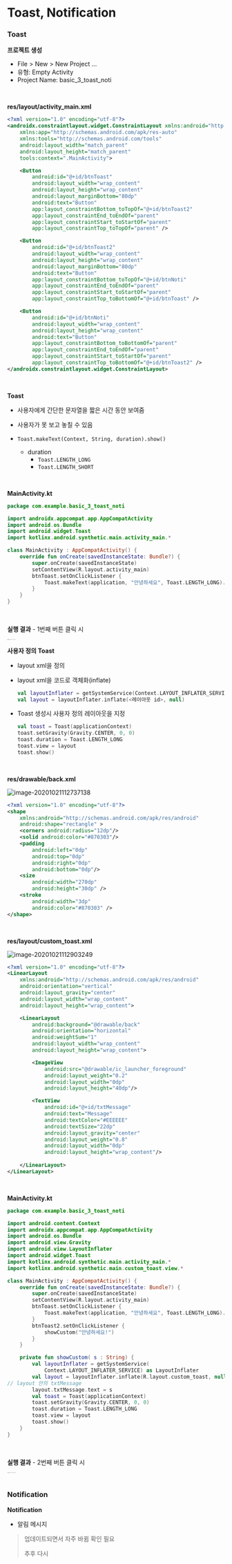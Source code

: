 # Toast, Notification

### Toast

**프로젝트 생성**

-   File > New > New Project …
-   유형: Empty Activity
-   Project Name: basic_3_toast_noti

<br>

**res/layout/activity_main.xml**

```xml
<?xml version="1.0" encoding="utf-8"?>
<androidx.constraintlayout.widget.ConstraintLayout xmlns:android="http://schemas.android.com/apk/res/android"
    xmlns:app="http://schemas.android.com/apk/res-auto"
    xmlns:tools="http://schemas.android.com/tools"
    android:layout_width="match_parent"
    android:layout_height="match_parent"
    tools:context=".MainActivity">

    <Button
        android:id="@+id/btnToast"
        android:layout_width="wrap_content"
        android:layout_height="wrap_content"
        android:layout_marginBottom="80dp"
        android:text="Button"
        app:layout_constraintBottom_toTopOf="@+id/btnToast2"
        app:layout_constraintEnd_toEndOf="parent"
        app:layout_constraintStart_toStartOf="parent"
        app:layout_constraintTop_toTopOf="parent" />

    <Button
        android:id="@+id/btnToast2"
        android:layout_width="wrap_content"
        android:layout_height="wrap_content"
        android:layout_marginBottom="80dp"
        android:text="Button"
        app:layout_constraintBottom_toTopOf="@+id/btnNoti"
        app:layout_constraintEnd_toEndOf="parent"
        app:layout_constraintStart_toStartOf="parent"
        app:layout_constraintTop_toBottomOf="@+id/btnToast" />

    <Button
        android:id="@+id/btnNoti"
        android:layout_width="wrap_content"
        android:layout_height="wrap_content"
        android:text="Button"
        app:layout_constraintBottom_toBottomOf="parent"
        app:layout_constraintEnd_toEndOf="parent"
        app:layout_constraintStart_toStartOf="parent"
        app:layout_constraintTop_toBottomOf="@+id/btnToast2" />
</androidx.constraintlayout.widget.ConstraintLayout>
```

<br>

**Toast**

-   사용자에게 간단한 문자열을 짧은 시간 동안 보여줌
-   사용자가 못 보고 놓칠 수 있음



-   `Toast.makeText(Context, String, duration).show()`
    -   duration
        -   `Toast.LENGTH_LONG`
        -   `Toast.LENGTH_SHORT`

<br>

**MainActivity.kt**

```kotlin
package com.example.basic_3_toast_noti

import androidx.appcompat.app.AppCompatActivity
import android.os.Bundle
import android.widget.Toast
import kotlinx.android.synthetic.main.activity_main.*

class MainActivity : AppCompatActivity() {
    override fun onCreate(savedInstanceState: Bundle?) {
        super.onCreate(savedInstanceState)
        setContentView(R.layout.activity_main)
        btnToast.setOnClickListener {
            Toast.makeText(application, "안녕하세요", Toast.LENGTH_LONG).show()
        }
    }
}
```

<br>

**실행 결과** - 1번째 버튼 클릭 시

<img src="04_Toast,_Notification.assets/image-20201021114147962.png" alt="image-20201021114147962" style="zoom:10%;" />  

<br>

**사용자 정의 Toast**

-   layout xml을 정의

-   layout xml을 코드로 객체화(inflate)

    ```kotlin
    val layoutInflater = getSystemService(Context.LAYOUT_INFLATER_SERVICE) as LayoutInflater
    val layout = layoutInflater.inflate(<레이아웃 id>, null)
    ```

-   Toast 생성시 사용자 정의 레이아웃을 지정

    ```kotlin
    val toast = Toast(applicationContext)
    toast.setGravity(Gravity.CENTER, 0, 0)
    toast.duration = Toast.LENGTH_LONG
    toast.view = layout
    toast.show()
    ```

<br>

**res/drawable/back.xml**

![image-20201021112737138](04_Toast,_Notification.assets/image-20201021112737138.png)  

```xml
<?xml version="1.0" encoding="utf-8"?>
<shape
    xmlns:android="http://schemas.android.com/apk/res/android"
    android:shape="rectangle" >
    <corners android:radius="12dp"/>
    <solid android:color="#870303"/>
    <padding
        android:left="0dp"
        android:top="0dp"
        android:right="0dp"
        android:bottom="0dp"/>
    <size
        android:width="270dp"
        android:height="30dp" />
    <stroke
        android:width="3dp"
        android:color="#870303" />
</shape>
```

<br>

**res/layout/custom_toast.xml**

![image-20201021112903249](04_Toast,_Notification.assets/image-20201021112903249.png)  

```xml
<?xml version="1.0" encoding="utf-8"?>
<LinearLayout
    xmlns:android="http://schemas.android.com/apk/res/android"
    android:orientation="vertical"
    android:layout_gravity="center"
    android:layout_width="wrap_content"
    android:layout_height="wrap_content">

    <LinearLayout
        android:background="@drawable/back"
        android:orientation="horizontal"
        android:weightSum="1"
        android:layout_width="wrap_content"
        android:layout_height="wrap_content">

        <ImageView
            android:src="@drawable/ic_launcher_foreground"
            android:layout_weight="0.2"
            android:layout_width="0dp"
            android:layout_height="40dp"/>

        <TextView
            android:id="@+id/txtMessage"
            android:text="Message"
            android:textColor="#EEEEEE"
            android:textSize="22dp"
            android:layout_gravity="center"
            android:layout_weight="0.8"
            android:layout_width="0dp"
            android:layout_height="wrap_content"/>
        
    </LinearLayout>
</LinearLayout>
```

<br>

**MainActivity.kt**

```kotlin
package com.example.basic_3_toast_noti

import android.content.Context
import androidx.appcompat.app.AppCompatActivity
import android.os.Bundle
import android.view.Gravity
import android.view.LayoutInflater
import android.widget.Toast
import kotlinx.android.synthetic.main.activity_main.*
import kotlinx.android.synthetic.main.custom_toast.view.*

class MainActivity : AppCompatActivity() {
    override fun onCreate(savedInstanceState: Bundle?) {
        super.onCreate(savedInstanceState)
        setContentView(R.layout.activity_main)
        btnToast.setOnClickListener {
            Toast.makeText(application, "안녕하세요", Toast.LENGTH_LONG).show()
        }
        btnToast2.setOnClickListener {
            showCustom("안녕하세요!")
        }
    }

    private fun showCustom( s : String) {
        val layoutInflater = getSystemService(
            Context.LAYOUT_INFLATER_SERVICE) as LayoutInflater
        val layout = layoutInflater.inflate(R.layout.custom_toast, null)
// layout 안의 txtMessage
        layout.txtMessage.text = s
        val toast = Toast(applicationContext)
        toast.setGravity(Gravity.CENTER, 0, 0)
        toast.duration = Toast.LENGTH_LONG
        toast.view = layout
        toast.show()
    }
}
```

<br>

**실행 결과** - 2번째 버튼 클릭 시

<img src="04_Toast,_Notification.assets/image-20201021114320661.png" alt="image-20201021114320661" style="zoom:10%;" />  

<br>

<br>

### Notification

**Notification**

-   알림 메시지

>   업데이트되면서 자주 바뀜 확인 필요
>
>   추후 다시

<br>

<br>

<br>

<br>

<br>